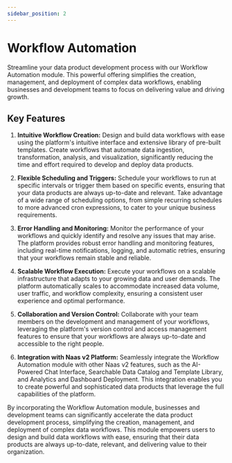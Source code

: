 ```yaml
---
sidebar_position: 2
---
```


# Workflow Automation


Streamline your data product development process with our Workflow Automation module. This powerful offering simplifies the creation, management, and deployment of complex data workflows, enabling businesses and development teams to focus on delivering value and driving growth.

## Key Features

1.  **Intuitive Workflow Creation:** Design and build data workflows with ease using the platform's intuitive interface and extensive library of pre-built templates. Create workflows that automate data ingestion, transformation, analysis, and visualization, significantly reducing the time and effort required to develop and deploy data products.
    
2.  **Flexible Scheduling and Triggers:** Schedule your workflows to run at specific intervals or trigger them based on specific events, ensuring that your data products are always up-to-date and relevant. Take advantage of a wide range of scheduling options, from simple recurring schedules to more advanced cron expressions, to cater to your unique business requirements.
    
3.  **Error Handling and Monitoring:** Monitor the performance of your workflows and quickly identify and resolve any issues that may arise. The platform provides robust error handling and monitoring features, including real-time notifications, logging, and automatic retries, ensuring that your workflows remain stable and reliable.
    
4.  **Scalable Workflow Execution:** Execute your workflows on a scalable infrastructure that adapts to your growing data and user demands. The platform automatically scales to accommodate increased data volume, user traffic, and workflow complexity, ensuring a consistent user experience and optimal performance.
    
5.  **Collaboration and Version Control:** Collaborate with your team members on the development and management of your workflows, leveraging the platform's version control and access management features to ensure that your workflows are always up-to-date and accessible to the right people.
    
6.  **Integration with Naas v2 Platform:** Seamlessly integrate the Workflow Automation module with other Naas v2 features, such as the AI-Powered Chat Interface, Searchable Data Catalog and Template Library, and Analytics and Dashboard Deployment. This integration enables you to create powerful and sophisticated data products that leverage the full capabilities of the platform.
    

By incorporating the Workflow Automation module, businesses and development teams can significantly accelerate the data product development process, simplifying the creation, management, and deployment of complex data workflows. This module empowers users to design and build data workflows with ease, ensuring that their data products are always up-to-date, relevant, and delivering value to their organization.